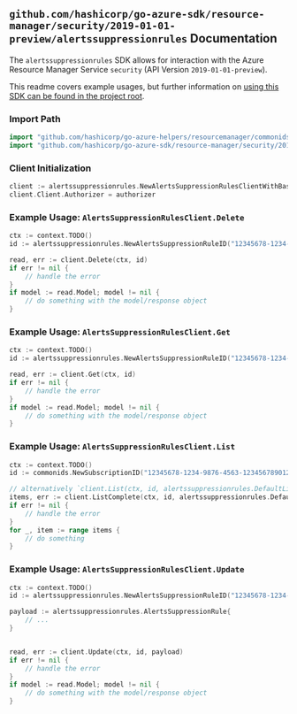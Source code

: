 
## `github.com/hashicorp/go-azure-sdk/resource-manager/security/2019-01-01-preview/alertssuppressionrules` Documentation

The `alertssuppressionrules` SDK allows for interaction with the Azure Resource Manager Service `security` (API Version `2019-01-01-preview`).

This readme covers example usages, but further information on [using this SDK can be found in the project root](https://github.com/hashicorp/go-azure-sdk/tree/main/docs).

### Import Path

```go
import "github.com/hashicorp/go-azure-helpers/resourcemanager/commonids"
import "github.com/hashicorp/go-azure-sdk/resource-manager/security/2019-01-01-preview/alertssuppressionrules"
```


### Client Initialization

```go
client := alertssuppressionrules.NewAlertsSuppressionRulesClientWithBaseURI("https://management.azure.com")
client.Client.Authorizer = authorizer
```


### Example Usage: `AlertsSuppressionRulesClient.Delete`

```go
ctx := context.TODO()
id := alertssuppressionrules.NewAlertsSuppressionRuleID("12345678-1234-9876-4563-123456789012", "alertsSuppressionRuleValue")

read, err := client.Delete(ctx, id)
if err != nil {
	// handle the error
}
if model := read.Model; model != nil {
	// do something with the model/response object
}
```


### Example Usage: `AlertsSuppressionRulesClient.Get`

```go
ctx := context.TODO()
id := alertssuppressionrules.NewAlertsSuppressionRuleID("12345678-1234-9876-4563-123456789012", "alertsSuppressionRuleValue")

read, err := client.Get(ctx, id)
if err != nil {
	// handle the error
}
if model := read.Model; model != nil {
	// do something with the model/response object
}
```


### Example Usage: `AlertsSuppressionRulesClient.List`

```go
ctx := context.TODO()
id := commonids.NewSubscriptionID("12345678-1234-9876-4563-123456789012")

// alternatively `client.List(ctx, id, alertssuppressionrules.DefaultListOperationOptions())` can be used to do batched pagination
items, err := client.ListComplete(ctx, id, alertssuppressionrules.DefaultListOperationOptions())
if err != nil {
	// handle the error
}
for _, item := range items {
	// do something
}
```


### Example Usage: `AlertsSuppressionRulesClient.Update`

```go
ctx := context.TODO()
id := alertssuppressionrules.NewAlertsSuppressionRuleID("12345678-1234-9876-4563-123456789012", "alertsSuppressionRuleValue")

payload := alertssuppressionrules.AlertsSuppressionRule{
	// ...
}


read, err := client.Update(ctx, id, payload)
if err != nil {
	// handle the error
}
if model := read.Model; model != nil {
	// do something with the model/response object
}
```
